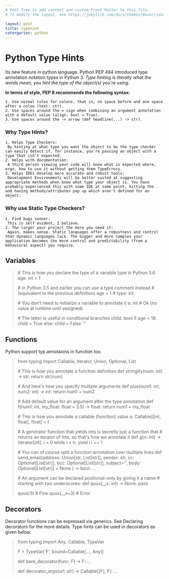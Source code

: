 ```yaml
---
# Feel free to add content and custom Front Matter to this file.
# To modify the layout, see https://jekyllrb.com/docs/themes/#overriding-theme-defaults

layout: post
title: typehint
catergories: python
---
```

# Python Type Hints
Its new feature in python language. 
Python PEP 484 introduced type annotation notation types in Python 3.
*Type hinting is literally what the words mean, you hint the type of the object(s) you're using.*

**In terms of style, PEP 8 recommends the following syntax:**

	1. Use normal rules for colons, that is, no space before and one space after a colon (text: str).
	2. Use spaces around the = sign when combining an argument annotation with a default value (align: bool = True).
	3. Use spaces around the -> arrow (def headline(...) -> str).

### Why Type Hints?
	1. Helps Type Checkers: 
	 By hinting at what type you want the object to be the type checker can easily detect if, for instance, you're passing an object with a type that isn't expected.
	2. Helps with documentation: 
	 A third person viewing your code will know what is expected where, ergo, how to use it without getting them TypeErrors.
	3. Helps IDEs develop more accurate and robust tools: 
	 Development Environments will be better suited at suggesting appropriate methods when know what type your object is. You have probably experienced this with some IDE at some point, hitting the . and having methods/attributes pop up which aren't defined for an object.

### Why use Static Type Checkers?
	1. Find bugs sooner: 
	 This is self evident, I believe.
	2. The larger your project the more you need it: 
	 Again, makes sense. Static languages offer a robustness and control that dynamic languages lack. The bigger and more complex your application becomes the more control and predictability (from a behavioral aspect) you require.

## Variables
> \# This is how you declare the type of a variable type in Python 3.6
> age: int = 1
> 
> \# In Python 3.5 and earlier you can use a type comment instead
> \# (equivalent to the previous definition)
> age = 1  # type: int
> 
> \# You don't need to initialize a variable to annotate it
> a: int  # Ok (no value at runtime until assigned)
> 
> \# The latter is useful in conditional branches
> child: bool
> if age < 18:
>     child = True
> else:
>     child = False
> '''

## Functions
Python support typ annotaions in function too.
> 
> from typing import Callable, Iterator, Union, Optional, List
> 
> \# This is how you annotate a function definition
> def stringify(num: int) -> str:
>     return str(num)
> 
> \# And here's how you specify multiple arguments
> def plus(num1: int, num2: int) -> int:
>     return num1 + num2
> 
> \# Add default value for an argument after the type annotation
> def f(num1: int, my_float: float = 3.5) -> float:
>     return num1 + my_float
> 
> \# This is how you annotate a callable (function) value
> x: Callable[[int, float], float] = f
> 
> \# A generator function that yields ints is secretly just a function that
> \# returns an iterator of ints, so that's how we annotate it
> def g(n: int) -> Iterator[int]:
>     i = 0
>     while i < n:
>         yield i
>         i += 1
> 
> \# You can of course split a function annotation over multiple lines
> def send_email(address: Union[str, List[str]],
>                sender: str,
>                cc: Optional[List[str]],
>                bcc: Optional[List[str]],
>                subject='',
>                body: Optional[List[str]] = None
>                ) -> bool:
>     ...
> 
> \# An argument can be declared positional-only by giving it a name
> \# starting with two underscores:
> def quux(__x: int) -> None:
>     pass
> 
> quux(3)  # Fine
> quux(__x=3)  # Error

## Decorators
Decorator functions can be expressed via generics. See Declaring decorators for the more details.
Type hints can be used in decorators as given below.
> from typing import Any, Callable, TypeVar
> 
> F = TypeVar('F', bound=Callable[..., Any])
> 
> def bare_decorator(func: F) -> F:
>     ...
> 
> def decorator_args(url: str) -> Callable[[F], F]:
>     ...

